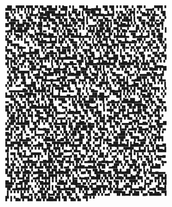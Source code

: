 ▟▉▃▜▜▚▜▜▞▚▜▅▜▙▟▝▟▇▝▐▃▝▜▟▃▄▟▄▝█▝▉▝▝▝▛▃▚▝▛▝▃▃▞▜▜▝▆▝▞▝▃▝▞▟▃▞▆▟█▜▙▟▄▟▐▞▜▟▐▝▉▜▙▟▄▃▙▟▝▞▙▞▟▜▝▝▆▟▞▟▃▝▉▜▚▟▃▝▃▜▙▝▝▛▇▜▅▞▜▞▅▝▆▞▅▟▐▝▚▞▄▞▆▃▚▞▛▟█▟▐▝▉▃▝▟▊▃▚▞▆▜▛▟▅▛▇▞▛▟▊▃▙▝▜▞▜▟▟▞▛▃▜▝▃▃▞▟▛▟▐▝▜▟▆▟▞▞▄▝▊▜▟▞▆▜▃▟▜▟█▟▛▝▚▝▊▃▝▝▉▞▞▞▆▞▆▝▝▝▟▟▐▟▛▟▊▞▜▞▅▞▃▃▛▞▞▃▚▞▆▝▐▞▞▝▆▟▝▞▆▞▛▛▇▟▇▃▚▞▙▛▇▟▟▃▟▃▚▜▙▜▃▛▐▟▟▟▃▝█▃▟▃▟▝▊▟▉▜▅▝▝▝▐▃▝▞▜▟▅▃▙▟▐▟▚▝▇▃▝▞▄▝▐▝▟▞▜▝▆▝▅▃▙▃▅▞▛▞▃▞▅▝▉▞▞▝▜▜▄▃▝▃▝▝▜▞▃▟▚▃▚▃▙▝▉▞▞▝▜▞▛▞▛▜▅▜▜▝▉▃▚▞▄▞▄▞▛▃▙▝▟▜▜▃▝▞▄▃▙▟▉▝▞▃▆▃▜▟▊▜▝▞▃▝▉▜▄▝▚▝▟▞▙▝▐▝▃▝▝▞▄▞▝▝▄▞▃▞▙▃▜▞▛▜▃▜▞▟▃▟▊▜▞▟▄▟▅▟▉▝▊▞▆▜▃▟▞▜▄▟█▝▇▝▜▝▅▝▊▝▚▞▜▞▜▟▐▜▞▃▛▝▇▞▄▜▝▝▐▝▊▞▄▃▆▃▜▛▐▟█▃▟▟▇▟▄▛▐▟▆▟▟▜▞▟▟▞▜▞▝▝▝▞▆▟▝▝▝▟▉▃▛▜▄▞▄▟▃▟▚▝▆▝▅▟▚▝▉▟▐▝▚▞▚▞▛▞▚▝▜▞▟▞▅▟▛▛▇▝▞▜▞▜▛▜▝▃▟▝▆▟▆▜▜▝▛▟▅▟▉▜▙▝▅▟▝▟▞▝▆▃▃▝▜▃▞▞▃▃▆▞▆▃▟▝▉▞▛▝▉▝▚▝▛▜▟▃▄▃▆▜▛▃▄▞▚▃▛▜▅▜▝▟▐▝▄▞▙▟▐▝▃▟▉▜▚▝█▝▟▃▞▟▝▃▞▜▄▟█▝▐▞▄▞▅▃▜▟▟▝▜▝▝▞▝▞▚▟▛▜▚▝▞▜▟▜▃▟▆▝▟▞▆▝▝▝▐▝▃▃▃▃▆▞▙▜▟▟▊▟▐▝▜▜▃▜▃▝▇▝▐▝▅▃▝▝▞▜▄▃▙▜▜▞▟▝▜▟▞▞▜▜▝▞▙▟▞▞▆▟▜▛▇▝▐▞▅▜▄▟▃▃▅▃▄▜▞▃▚▟▉▟█▃▞▝▜▟▝▞▞▝▝▞▆▟▛▞▃▝▞▃▝▜▄▝▃▜▄▞▟▝▚▝▇▝▝▜▙▝▐▞▟▞▙▟█▞▝▜▝▃▅▃▞▟▇▟█▃▟▝▅▜▄▝▇▃▅▜▞▞▙▟▝▟▆▟▟▟▟▜▄▝▚▃▝▝▉▝▊▜▙▃▟▝▐▝▚▜▞▞▅▝▉▟▜▛▇▞▞▝▅▞▄▜▞▃▜▜▃▜▚▝▆▃▜▟▚▜▄▃▞▟▅▟▅▝▇▝▊▟▅▝▝▜▚▃▛▛▐▃▙▟▊▜▄▝▟▜▝▝▝▟▊▟▚▜▞▜▝▜▅▃▛▜▞▃▃▞▃▝▅▝▇▝▄▝▚▜▟▝▆▟▜▃▜▜▄▝▞▞▆▝▛▝▜▞▞▟▛▟▟▟▇▝▅▜▝▞▚▞▟▃▙▟▐▞▚▟▆▞▄▃▜▞▜▞▜▝▆▞▃▃▅▜▜▃▅▞▞▝█▃▆▟▚▞▆▝▊▝▄▟▚▃▄▃▜▝▇▝▊▝▊▟▛▟▉▜▛▝▟▟▄▝▜▝▐▃▛▃▙▞▆▃▄▜▜▞▛▃▆▟▝▃▟▝▃▝▐▃▃▞▛▃▜▃▚▜▞▟▊▜▃▝▉▝▅▝▆▝▞▞▚▟▉▞▆▝▝▜▞▞▚▃▜▝▟▞▝▞▟▃▆▞▚▝▝▟▇▟▞▃▅▜▞▞▄▟▛▝▟▝▆▜▚▟▄▝▉▜▛▃▝▜▜▃▟▝▞▟▜▜▙▟▛▜▙▜▙▞▃▟▆▝▆▞▛▛▇▜▜▟▄▟▚▞▙▝▄▟▝▝▆▟█▟▅▟▐▟▆▟▛▃▜▞▄▃▅▟▝▝▜▝▃▝▞▝▝▝▆▜▄▜▜▝▄▃▞▟▃▝▜▞▟▃▚▝▝▞▃▞▄▞▛▜▚▃▙▟▐▃▙▜▅▟▐▝▜▝▉▟▃▟▜▜▚▝▐▞▙▟▛▃▃▞▅▝▅▞▃▞▝▟▊▟▝▃▞▝▐▃▜▝▐▃▚▃▚▝▄▃▄▜▝▞▚▝▄▟▅▃▞▃▅▟▉▞▅▟▚▟▃▜▛▞▃▟▟▞▃▟▄▃▞▟▄▝▅▝▆▞▝▃▜▟▝▝▚▃▜▞▛▃▚▟▞▟▜▃▙▜▟▞▅▝▊▃▞▝▟▟▅▃▅▟▞▛▇▝▃▟▛▝▞▝▇▜▟▝▛▝▟▟▇▝▊▟▚▟▞▟▆▞▄▟▆▃▜▟▜▟▅▟▛▞▜▝▄▞▆▝█▟▆▃▅▝█▟▄▟▊▝▚▛▐▞▟▃▄▃▃▝▜▃▜▃▛▟▝▃▟▜▟▟▜▜▝▞▝▛▐▃▚▃▄▞▅▟▊▞▙▜▞▟▅▞▙▟▆▜▅▝▄▝▚▟▜▟▇▟▞▃▆▜▛▝▝▞▆▟▟▝▝▟▇▟▝▟█▃▚▞▞▃▞▝▞▝▆▝▇▝▝▃▜▜▚▝▐▃▛▝▐▞▟▜▛▃▙▟▟▟▚▝▝▟▞▟▐▝▇▃▙▟▄▞▜▛▇▞▙▟█▜▛▟▞▟▃▞▛▜▃▃▆▟▝▃▄▜▅▟▐▝▝▝▐▞▝▃▚▞▜▟▚▃▛▟▚▝▇▞▚▝▝▟▃▟▛▞▞▃▞▝▜▛▇▃▛▟▇▝▄▞▆▟▆▞▜▛▐▝▅▞▛▜▟▝▟▞▛▟▇▟▜▝▉▝▆▞▙▝▜▝▝